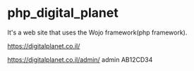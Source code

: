 # php_digital_planet

It's a web site that uses the Wojo framework(php framework).

https://digitalplanet.co.il/

https://digitalplanet.co.il/admin/
admin
AB12CD34